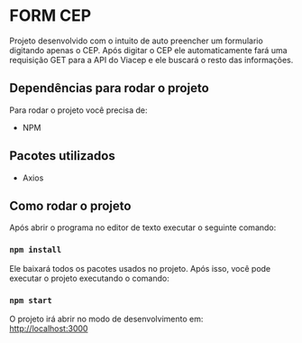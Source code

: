 # FORM CEP

Projeto desenvolvido com o intuito de auto preencher um formulario digitando apenas o CEP.
Após digitar o CEP ele automaticamente fará uma requisição GET para a API do Viacep e ele
buscará o resto das informações.

## Dependências para rodar o projeto

Para rodar o projeto você precisa de:

- NPM

## Pacotes utilizados 
- Axios

## Como rodar o projeto
Após abrir o programa no editor de texto executar o seguinte comando:
### `npm install`
Ele baixará todos os pacotes usados no projeto.
Após isso, você pode executar o projeto executando o comando: 
### `npm start`

O projeto irá abrir no modo de desenvolvimento em: <br />
[http://localhost:3000](http://localhost:3000) 

